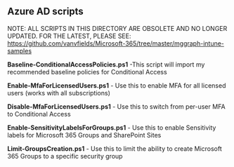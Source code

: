 ## Azure AD scripts

NOTE: ALL SCRIPTS IN THIS DIRECTORY ARE OBSOLETE AND NO LONGER UPDATED. 
FOR THE LATEST, PLEASE SEE: https://github.com/vanvfields/Microsoft-365/tree/master/mggraph-intune-samples

<p><b>Baseline-ConditionalAccessPolicies.ps1</b> -This script will import my recommended baseline policies for Conditional Access
<p><b>Enable-MfaForLicensedUsers.ps1</b> - Use this to enable MFA for all licensed users (works with all subscriptions)
<p><b>Disable-MfaForLicensedUsers.ps1</b> - Use this to switch from per-user MFA to Conditional Access
<p><b>Enable-SensitivityLabelsForGroups.ps1</b> - Use this to enable Sensitivity labels for Microsoft 365 Groups and SharePoint Sites
<p><b>Limit-GroupsCreation.ps1</b> - Use this to limit the ability to create Microsoft 365 Groups to a specific security group

